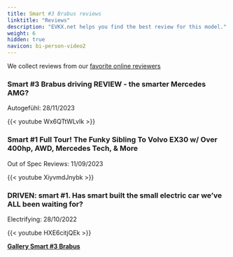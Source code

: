 ```yaml
---
title: Smart #3 Brabus reviews
linktitle: "Reviews"
description: "EVKX.net helps you find the best review for this model."
weight: 6
hidden: true
navicon: bi-person-video2
---
```

We collect reviews from our [favorite online reviewers](../../../../../guides/evreviewers/)

<div class="container text-center shadow p-2 pe-4 mb-5 bg-body-tertiary rounded border">
<h3>Smart #3 Brabus driving REVIEW - the smarter Mercedes AMG?</h3>
<p>Autogefühl: 28/11/2023</p>

{{< youtube Wx6QTtWLvIk >}}

</div>
<div class="container text-center shadow p-2 pe-4 mb-5 bg-body-tertiary rounded border">
<h3>Smart #1 Full Tour! The Funky Sibling To Volvo EX30 w/ Over 400hp, AWD, Mercedes Tech, & More</h3>
<p>Out of Spec Reviews: 11/09/2023</p>

{{< youtube XiyvmdJnybk >}}

</div>
<div class="container text-center shadow p-2 pe-4 mb-5 bg-body-tertiary rounded border">
<h3>DRIVEN: smart #1. Has smart built the small electric car we’ve ALL been waiting for?</h3>
<p>Electrifying: 28/10/2022</p>

{{< youtube HXE6citjQEk >}}

</div>
<div class="mt-3 mb-3">
<a href="../gallery/" class="text-decoration-none text-black">
<strong><i class="bi-arrow-left"></i>Gallery  </strong>
</a>
<a href="../" class="text-decoration-none text-black float-end">
<strong>Smart #3 Brabus <i class="bi-arrow-right"></i></strong>
</a>
</div>
